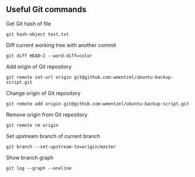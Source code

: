 ## Useful Git commands

Get Git hash of file

    git hash-object test.txt

Diff current working tree with another commit

    git diff HEAD~2 --word-diff=color

Add origin of Git repository

    git remote set-url origin git@github.com:wmentzel/ubuntu-backup-script.git

Change origin of Git repository

    git remote add origin git@github.com:wmentzel/ubuntu-backup-script.git

Remove origin from Git repository

    git remote rm origin

Set upstream branch of current branch

    git branch --set-upstream-to=origin/master

Show branch graph

    git log --graph --oneline